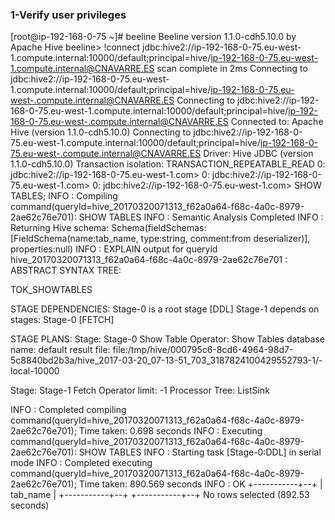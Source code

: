 
### 1-Verify user privileges

[root@ip-192-168-0-75 ~]# beeline
Beeline version 1.1.0-cdh5.10.0 by Apache Hive
beeline> !connect jdbc:hive2://ip-192-168-0-75.eu-west-1.compute.internal:10000/default;principal=hive/ip-192-168-0-75.eu-west-1.compute.internal@CNAVARRE.ES
scan complete in 2ms
Connecting to jdbc:hive2://ip-192-168-0-75.eu-west-1.compute.internal:10000/default;principal=hive/ip-192-168-0-75.eu-west-.compute.internal@CNAVARRE.ES
Connecting to jdbc:hive2://ip-192-168-0-75.eu-west-1.compute.internal:10000/default;principal=hive/ip-192-168-0-75.eu-west-.compute.internal@CNAVARRE.ES
Connected to: Apache Hive (version 1.1.0-cdh5.10.0)
Connecting to jdbc:hive2://ip-192-168-0-75.eu-west-1.compute.internal:10000/default;principal=hive/ip-192-168-0-75.eu-west-.compute.internal@CNAVARRE.ES
Driver: Hive JDBC (version 1.1.0-cdh5.10.0)
Transaction isolation: TRANSACTION_REPEATABLE_READ
0: jdbc:hive2://ip-192-168-0-75.eu-west-1.com>
0: jdbc:hive2://ip-192-168-0-75.eu-west-1.com>
0: jdbc:hive2://ip-192-168-0-75.eu-west-1.com> SHOW TABLES;
INFO  : Compiling command(queryId=hive_20170320071313_f62a0a64-f68c-4a0c-8979-2ae62c76e701): SHOW TABLES
INFO  : Semantic Analysis Completed
INFO  : Returning Hive schema: Schema(fieldSchemas:[FieldSchema(name:tab_name, type:string, comment:from deserializer)], properties:null)
INFO  : EXPLAIN output for queryid hive_20170320071313_f62a0a64-f68c-4a0c-8979-2ae62c76e701 : ABSTRACT SYNTAX TREE:

TOK_SHOWTABLES


STAGE DEPENDENCIES:
 Stage-0 is a root stage [DDL]
 Stage-1 depends on stages: Stage-0 [FETCH]

STAGE PLANS:
 Stage: Stage-0
      Show Table Operator:
        Show Tables
          database name: default
          result file: file:/tmp/hive/000795c6-8cd6-4964-98d7-5c8840bd2b3a/hive_2017-03-20_07-13-51_703_3187824100429552793-1/-local-10000

  Stage: Stage-1
   Fetch Operator
    limit: -1
      Processor Tree:
        ListSink


INFO  : Completed compiling command(queryId=hive_20170320071313_f62a0a64-f68c-4a0c-8979-2ae62c76e701); Time taken: 0.698 seconds
INFO  : Executing command(queryId=hive_20170320071313_f62a0a64-f68c-4a0c-8979-2ae62c76e701): SHOW TABLES
INFO  : Starting task [Stage-0:DDL] in serial mode
INFO  : Completed executing command(queryId=hive_20170320071313_f62a0a64-f68c-4a0c-8979-2ae62c76e701); Time taken: 890.569 seconds
INFO  : OK
+-----------+--+
| tab_name  |
+-----------+--+
+-----------+--+
No rows selected (892.53 seconds)
